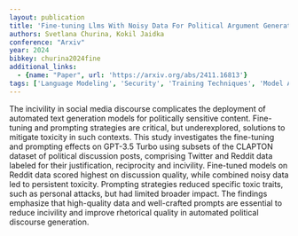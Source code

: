 ```yaml
---
layout: publication
title: 'Fine-tuning Llms With Noisy Data For Political Argument Generation And Post Guidance'
authors: Svetlana Churina, Kokil Jaidka
conference: "Arxiv"
year: 2024
bibkey: churina2024fine
additional_links:
  - {name: "Paper", url: 'https://arxiv.org/abs/2411.16813'}
tags: ['Language Modeling', 'Security', 'Training Techniques', 'Model Architecture', 'GPT', 'Fine-Tuning', 'Prompting', 'Applications', 'Pretraining Methods']
---
```

The incivility in social media discourse complicates the deployment of
automated text generation models for politically sensitive content. Fine-tuning
and prompting strategies are critical, but underexplored, solutions to mitigate
toxicity in such contexts. This study investigates the fine-tuning and
prompting effects on GPT-3.5 Turbo using subsets of the CLAPTON dataset of
political discussion posts, comprising Twitter and Reddit data labeled for
their justification, reciprocity and incivility. Fine-tuned models on Reddit
data scored highest on discussion quality, while combined noisy data led to
persistent toxicity. Prompting strategies reduced specific toxic traits, such
as personal attacks, but had limited broader impact. The findings emphasize
that high-quality data and well-crafted prompts are essential to reduce
incivility and improve rhetorical quality in automated political discourse
generation.
